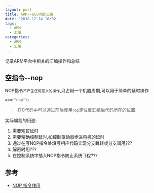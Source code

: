 ```yaml
---
layout: post
title: ARM--GCC内嵌汇编
date: '2018-12-14 10:02'
tags:
  - ARM
  - 汇编
categories:
  - ARM
  - 汇编
---
```


记录ARM平台中相关的汇编操作和总结

<!--more-->

## 空指令--nop

NOP指令`不产生任何意义的操作`,只占用一个机器周期,可以用于简单的延时操作

``` C
asm("nop");
```
> 在C代码中可以通过前后使用`nop`定位反汇编后代码所在的位置.

实际编程的用途:

1. 需要短暂延时
2. 需要精确控制延时,如控制驱动器步进电机的延时
3. 通过在写NOP指令处填写相应代码实现分支跳转或分支调用???
4. 解密时用???
5. 在控制系统中插入NOP指令防止系统飞程???









## 参考

* [NOP 指令作用](https://blog.csdn.net/erazy0/article/details/6071281)
